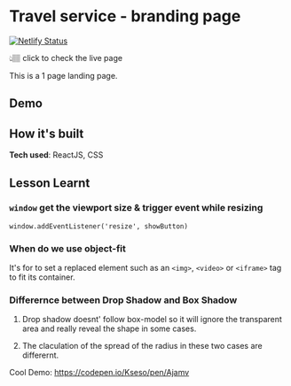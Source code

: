 # Travel service - branding page

[![Netlify Status](https://api.netlify.com/api/v1/badges/8dd3688a-8f84-4c53-8702-a2cd7fcbe574/deploy-status)]()

👆🏽 click to check the live page

This is a 1 page landing page.

## Demo


## How it's built

**Tech used**: ReactJS, CSS

## Lesson Learnt

### `window` get the viewport size & trigger event while resizing

`window.addEventListener('resize', showButton)`

### When do we use object-fit

It's for to set a replaced element such as an `<img>`, `<video>` or `<iframe>` tag to fit its container. 

### Differernce between Drop Shadow and Box Shadow

1. Drop shadow doesnt' follow box-model so it will ignore the transparent area and really reveal the shape in some cases. 

2. The claculation of the spread of the radius in these two cases are differernt. 

Cool Demo: https://codepen.io/Kseso/pen/Ajamv
